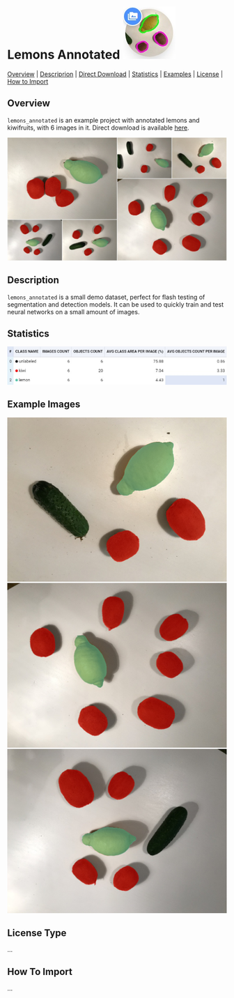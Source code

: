 


<p align="center">

# Lemons Annotated  ![](./img/icon.jpg) 

  <a href="#overview">Overview</a> |
  <a href="#description">Descriprion</a> |
  <a href="x">Direct Download</a> |
  <a href="#statistics">Statistics</a> |
  <a href="#example-images">Examples</a> |
  <a href="#license-type">License</a> |
  <a href="#how-to-import">How to Import</a> 
</p>

## Overview 

 `lemons_annotated` is an example project with annotated lemons and kiwifruits, with 6 images in it. Direct download is available 
[here](x).

![](./img/IMG_0748_pr.jpg)

## Description 

`lemons_annotated` is a small demo dataset, perfect for flash testing of segmentation and detection models. It can be used to quickly train and test neural networks on a small amount of images.

## Statistics
![](./img/stats.jpg)

## Example Images

![](./img/IMG_0748.png) ![](./img/IMG_2084.png) ![](./img/IMG_4451.png) 

## License Type
...

## How To Import
...
